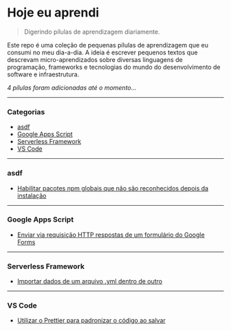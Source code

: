 # Hoje eu aprendi

> Digerindo pílulas de aprendizagem diariamente.

Este repo é uma coleção de pequenas pílulas de aprendizagem que eu consumi no meu dia-a-dia. A ideia é escrever pequenos textos que descrevam micro-aprendizados sobre diversas linguagens de programação, frameworks e tecnologias do mundo do desenvolvimento de software e infraestrutura.

_4 pílulas foram adicionadas até o momento..._

---

### Categorias

- [asdf](#asdf)
- [Google Apps Script](#google-apps-script)
- [Serverless Framework](#serverless-framework)
- [VS Code](#vs-code)

---

### asdf

- [Habilitar pacotes npm globais que não são reconhecidos depois da instalação](asdf/habilitar-pacotes-npm-globais-que-nao-sao-reconhecidos-depois-da-instalacao.md)

---

### Google Apps Script

- [Enviar via requisição HTTP respostas de um formulário do Google Forms](google-apps-script/enviar-via-requisicao-http-respostas-de-um-formulario-do-google-forms.md)

---

### Serverless Framework

- [Importar dados de um arquivo .yml dentro de outro](serverless/importar-dados-de-um-arquivo-yml-dentro-de-outro.md)

---

### VS Code

- [Utilizar o Prettier para padronizar o código ao salvar](vscode/utilizar-o-prettier-para-padronizar-o-codigo-ao-salvar.md)

